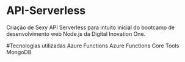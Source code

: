 # API-Serverless
Criação de Sexy API Serverless para intuito inicial do bootcamp de desenvolvimento web Node.js da Digital Inovation One.

#Tecnologias utilizadas
Azure Functions
Azure Functions Core Tools
MongoDB
